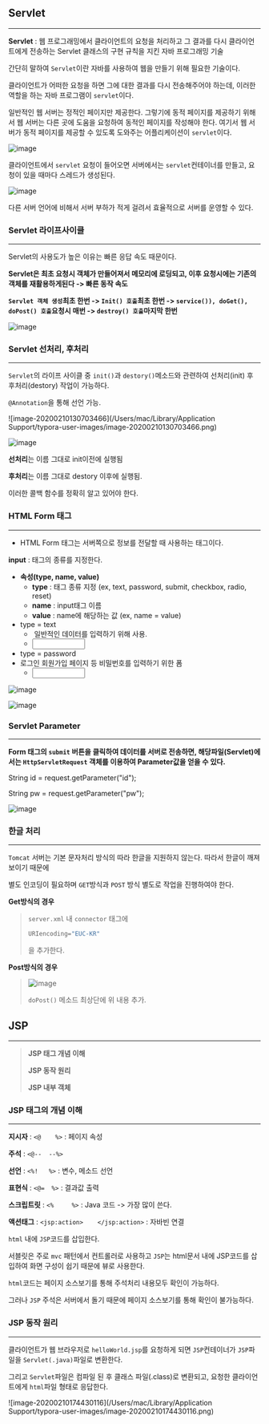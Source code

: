 ## Servlet

---

**Servlet** : 웹 프로그래밍에서 클라이언트의 요청을 처리하고 그 결과를 다시 클라이언트에게 전송하는 Servlet 클래스의 구현 규칙을 지킨 자바 프로그래밍 기술

간단히 말하여 `Servlet`이란 자바를 사용하여 웹을 만들기 위해 필요한 기술이다. 

클라이언트가 어떠한 요청을 하면 그에 대한 결과를 다시 전송해주어야 하는데, 이러한 역할을 하는 자바 프로그램이 `servlet`이다.

일반적인 웹 서버는 정적인 페이지만 제공한다. 그렇기에 동적 페이지를 제공하기 위해서 웹 서버는 다른 곳에 도움을 요청하여 동적인 페이지를 작성해야 한다. 여기서 웹 서버가 동적 페이지를 제공할 수 있도록 도와주는 어플리케이션이 `servlet`이다.

![image](https://user-images.githubusercontent.com/33051018/74113169-e2a0bb80-4be5-11ea-8307-40c644c9bee0.png)

클라이언트에서 `servlet` 요청이 들어오면 서버에서는 `servlet`컨테이너를 만들고, 요청이 있을 때마다 스레드가 생성된다.

![image](https://user-images.githubusercontent.com/33051018/74116352-8abe8080-4bf6-11ea-8092-5eff968987a4.png)

다른 서버 언어에 비해서 서버 부하가 적게 걸려서 효율적으로 서버를 운영할 수 있다.



### Servlet 라이프사이클

---

Servlet의 사용도가 높은 이유는 빠른 응답 속도 때문이다.

**Servlet은 최초 요청시 객체가 만들어져서 메모리에 로딩되고, 이후 요청시에는 기존의 객체를 재활용하게된다 -> 빠른 동작 속도**

**`Servlet 객체 생성`최초 한번 -> `Init() 호출`최초 한번 -> `service()), doGet(), doPost() 호출`요청시 매번 -> `destroy() 호출`마지막 한번** 

![image](https://user-images.githubusercontent.com/33051018/74116719-2b617000-4bf8-11ea-88ca-fcc43ed75c8e.png)



### Servlet 선처리, 후처리

---

`Servlet`의 라이프 사이클 중 `init()`과 `destory()`메소드와 관련하여 선처리(init) 후 후처리(destory) 작업이 가능하다.

`@Annotation`을 통해 선언 가능.

![image-20200210130703466](/Users/mac/Library/Application Support/typora-user-images/image-20200210130703466.png)

 ![image](https://user-images.githubusercontent.com/33051018/74120570-2a840a80-4c07-11ea-9628-64d1174e4156.png)

**선처리**는 이름 그대로 init이전에 실행됨

**후처리**는 이름 그대로 destory 이후에 실행됨.

이러한 콜백 함수를 정확히 알고 있어야 한다.





### HTML Form 태그

---

- HTML Form 태그는 서버쪽으로 정보를 전달할 때 사용하는 태그이다.



**input** : 태그의 종류를 지정한다.

- **속성(type, name, value)**
  - **type** : 태그 종류 지정 (ex, text, password, submit, checkbox, radio, reset)
  - **name** : input태그 이름
  - **value** : name에 해당하는 값 (ex, name = value) 
- type = text
  - ​	일반적인 데이터를 입력하기 위해 사용.
  - <input type="text" name="name" size="10">
- type = password
- 로그인 회원가입 페이지 등 비밀번호를 입력하기 위한 폼
  - <input type="password" name="name" size="10">

![image](https://user-images.githubusercontent.com/33051018/74121188-ddedfe80-4c09-11ea-8da5-b18f95c40acf.png)

![image](https://user-images.githubusercontent.com/33051018/74121299-653b7200-4c0a-11ea-8c31-693f23acd19c.png)



### Servlet Parameter

---

**Form 태그의 `submit` 버튼을 클릭하여 데이터를 서버로 전송하면, 해당파일(Servlet)에서는 `HttpServletRequest` 객체를 이용하여 Parameter값을 얻을 수 있다.**

String id = request.getParameter("id");

String pw = request.getParameter("pw");

![image](https://user-images.githubusercontent.com/33051018/74121771-3e7e3b00-4c0c-11ea-951b-35347b32f1e0.png)



### 한글 처리

---

`Tomcat` 서버는 기본 문자처리 방식의 따라 한글을 지원하지 않는다. 따라서 한글이 깨져보이기 때문에

별도 인코딩이 필요하며 `GET`방식과 `POST` 방식 별도로 작업을 진행하여야 한다.

**Get방식의 경우**

>`server.xml` 내 `connector` 태그에 
>
>```java
>URIencoding="EUC-KR"
>```
>
>을 추가한다.



**Post방식의 경우**

>![image](https://user-images.githubusercontent.com/33051018/74131272-53b49300-4c27-11ea-9bd9-a79704a5a977.png)
>
>`doPost()` 메소드 최상단에 위 내용 추가.





## JSP

---

>**JSP 태그 개념 이해**
>
>**JSP 동작 원리**
>
>**JSP 내부 객체**



### JSP 태그의 개념 이해

---

**지시자** : `<@    %>` : 페이지 속성

**주석** : `<@--	--%>`

**선언** : `<%!	%>`	: 변수, 메소드 선언

**표현식** : `<@=	%>` : 결과값 출력

**스크립트릿** : `<% 	%>` : Java 코드			-> 가장 많이 쓴다.

**액션태그** : `<jsp:action> 	</jsp:action>`	: 자바빈 연결

`html` 내에 `JSP`코드를 삽입한다.

서블릿은 주로 `mvc` 패턴에서 컨트롤러로 사용하고 `JSP`는 html문서 내에 JSP코드를 삽입하여 화면 구성이 쉽기 때문에 뷰로 사용한다.

`html`코드는 페이지 소스보기를 통해 주석처리 내용모두 확인이 가능하다.

그러나 `JSP` 주석은 서버에서 돌기 때문에 페이지 소스보기를 통해 확인이 불가능하다.



### JSP 동작 원리

---

클라이언트가 웹 브라우저로 `helloWorld.jsp`를 요청하게 되면 `JSP`컨테이너가 `JSP`파일을 `Servlet(.java)`파일로 변환한다.

그리고 `Servlet`파일은 컴파일 된 후 클래스 파일(.class)로 변환되고, 요청한 클라이언트에게 `html`파일 형태로 응답한다.

![image-20200210174430116](/Users/mac/Library/Application Support/typora-user-images/image-20200210174430116.png)